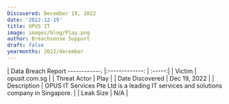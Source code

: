 ```yaml
---
Discovered: December 19, 2022
date: '2022-12-19'
title: OPUS IT
image: images/blog/Play.png
author: Breachsense Support
draft: false
yearmonths: 2022/december
---
```



| Data Breach Report
------------:     |:-------------:    | :-----:|
| Victim      | opusit.com.sg      | 
| Threat Actor      | Play      | 
| Date Discovered      | Dec 19, 2022      | 
| Description      | OPUS IT Services Pte Ltd is a leading IT services and solutions company in Singapore.      | 
| Leak Size      | N/A      | 

